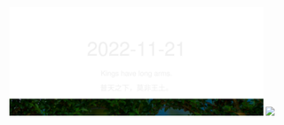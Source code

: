 <!-- [START DAILY SAYING] -->
<!-- Please keep comment here to allow auto-update -->
<p align="center">
  <img src="assets/daily-saying/2022-11-21.svg" height="196"/>
  <img src="https://dots365.herokuapp.com?d=2022-11-21" height="196"/>
</p>
<!-- [END DAILY SAYING] -->

<!-- <p align="center">
<img alt="profile views" src="https://komarev.com/ghpvc/?username=bubkoo&color=brightgreen&style=flat-square&label=PROFILE+VIEWS" />
</p> -->

